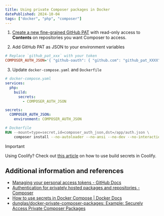 ```yaml
---
title: Using private Composer packages in Docker
datePublished: 2024-10-04
tags: ["docker", "php", "composer"]
---
```


1. [Create a new fine-grained GitHub
   PAT](https://github.com/settings/personal-access-tokens/new) with read-only
   access to **Contents** on repositories you want Composer to access.

2. Add GitHub PAT as JSON to your environment variables

```ini
# Replace `github_pat_xxx` with your token
COMPOSER_AUTH_JSON='{ "github-oauth": { "github.com": "github_pat_XXXX" } }'
```

3. Update `docker-compose.yaml` and `Dockerfile`

```yaml
# docker-compose.yaml
services:
  php:
    build:
      secrets:
        - COMPOSER_AUTH_JSON

secrets:
  COMPOSER_AUTH_JSON:
    environment: COMPOSER_AUTH_JSON
```

```Dockerfile
# Dockerfile
RUN --mount=type=secret,id=composer_auth_json,dst=/app/auth.json \
    composer install --no-autoloader --no-ansi --no-dev --no-interaction --no-plugins --no-progress --no-scripts
```

> [!IMPORTANT]
>
> Using Coolify? Check out [this
> article](/posts/docker-build-secrets-in-coolify/) on how to use build secrets
> in Coolify.

## Additional information and references

- [Managing your personal access tokens - GitHub Docs](https://docs.github.com/en/authentication/keeping-your-account-and-data-secure/managing-your-personal-access-tokens)
- [Authentication for privately hosted packages and repositories - Composer](https://getcomposer.org/doc/articles/authentication-for-private-packages.md#authentication-using-the-composer-auth-environment-variable)
- [How to use secrets in Docker Compose | Docker Docs](https://docs.docker.com/compose/use-secrets/)
- [dunglas/docker-private-composer-packages: Example: Securely Access Private Composer Packages](https://github.com/dunglas/docker-private-composer-packages)
